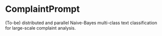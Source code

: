 # ComplaintPrompt
(To-be) distributed and parallel Naive-Bayes multi-class text classification for large-scale
complaint analysis.
